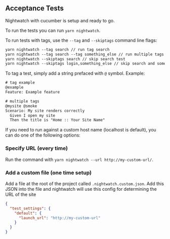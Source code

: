 ## Acceptance Tests

Nightwatch with cucumber is setup and ready to go.

To run the tests you can run `yarn nightwatch`.

To run tests with tags, use the `--tag` and `--skiptags` command line flags:
```html
yarn nightwatch --tag search // run tag search
yarn nightwatch --tag search --tag something_else // run multiple tags
yarn nightwatch --skiptags search // skip search test
yarn nightwatch --skiptags login,something_else // skip search and something_else tests
```

To tag a test, simply add a string prefaced with `@` symbol.
Example:
```html
# tag example
@example
Feature: Example feature

# multiple tags
@mysite @smoke
Scenario: My site renders correctly
  Given I open my site
  Then the title is "Home :: Your Site Name"

```

If you need to run against a custom host name (localhost is default), you can do one of the following options:

### Specify URL (every time)

Run the command with `yarn nightwatch --url http://my-custom-url/`.

### Add a custom file (one time setup)

Add a file at the root of the project called `.nightwatch.custom.json`. Add this JSON into the file and nightwatch will use this config for determining the URL of the site

```json
{
  "test_settings": {
    "default": {
      "launch_url": "http://my-custom-url"
    }
  }
}
```

